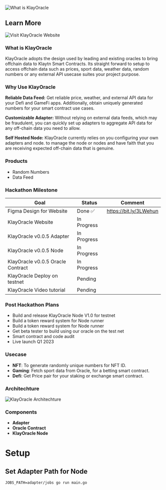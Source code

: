

![What is KlayOracle](https://s3.amazonaws.com/alofe.oluwafemi/Klay+Oracle+Hero++Banner.jpg)

## Learn More

![Visit KlayOracle Website](https://klayoracle.com)

### What is KlayOracle

KlayOracle adopts the design used by leading and existing oracles to bring offchain data to Klaytn Smart Contracts. Its straight forward to setup to access offchain data such as prices, sport data, weather data, random numbers or any external API usecase suites your project purpose.

### Why Use KlayOracle

**Reliable Data Feed:** Get reliable price, weather, and external API data for your Defi and GameFi apps. Additionally, obtain uniquely generated numbers for your smart contract use cases.

**Customizable Adapter:** Without relying on external data feeds, which may be fraudulent, you can quickly set up adapters to aggregate API data for any off-chain data you need to allow.

**Self Hosted Node:** KlayOracle currently relies on you configuring your own adapters and node. to manage the node or nodes and have faith that you are receiving expected off-chain data that is genuine.

### Products

- Random Numbers
- Data Feed

### Hackathon Milestone

| Goal | Status | Comment |
|--|--|--|
| Figma Design for Website | Done :white_check_mark:  | https://bit.ly/3LWehun
|KlayOracle Website| In Progress| |
|KlayOracle v0.0.5 Adapter| In Progress| |
|KlayOracle v0.0.5 Node| In Progress| |
|KlayOracle v0.0.5 Oracle Contract| In Progress| |
|KlayOracle Deploy on testnet| Pending| |
|KlayOracle Video tutorial| Pending| |

### Post Hackathon Plans
- Build and release KlayOracle Node V1.0 for testnet
- Build a token reward system for Node runner
- Build a token reward system for Node runner
- Get beta tester to build using our oracle on the test net
- Smart contract and code audit
- Live launch Q1 2023


### Usecase
- **NFT**: To generate randomly unique numbers for NFT ID.
- **Gaming**: Fetch sport data from Oracle, for a betting smart contract.
- **Defi**: Get Price pair for your staking or exchange smart contract.

### Architechture
![KlayOracle Architechture](https://s3.amazonaws.com/alofe.oluwafemi/KlayOracle+Architechture.jpg)

### Components
- **Adapter**
- **Oracle Contract**
- **KlayOracle Node**


# Setup

## Set Adapter Path for Node

```markdown
JOBS_PATH=adapter/jobs go run main.go 
```
